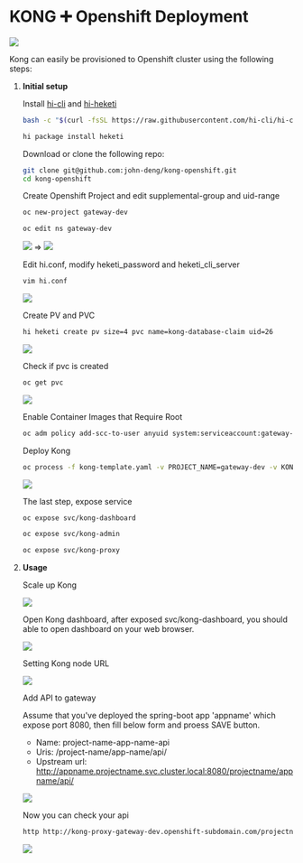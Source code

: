 # KONG ➕ Openshift Deployment

![](/assets/kong.png)

Kong can easily be provisioned to Openshift cluster using the following steps:

1. **Initial setup**

    Install [hi-cli](https://github.com/hi-cli/hi-cli) and [hi-heketi](https://github.com/hi-cli/hi-heketi)
    ```bash
    bash -c "$(curl -fsSL https://raw.githubusercontent.com/hi-cli/hi-cli/master/bin/install)"

    hi package install heketi

    ```

    Download or clone the following repo:

    ```bash
    git clone git@github.com:john-deng/kong-openshift.git
    cd kong-openshift    
    ```

    Create Openshift Project and edit supplemental-group and uid-range

    ```bash
    oc new-project gateway-dev

    oc edit ns gateway-dev
    ```
    ![](/assets/original-ns.png) => ![](/assets/modified-ns.png)

    Edit hi.conf, modify heketi_password and heketi_cli_server
    ```bash
    vim hi.conf
    ```
    ![](/assets/hi-conf.png)

    Create PV and PVC
    ```bash
    hi heketi create pv size=4 pvc name=kong-database-claim uid=26
    ```

    ![](/assets/create-pvc.png)

    Check if pvc is created

    ```bash
    oc get pvc
    ```

    ![](/assets/check-pvc.png)

    Enable Container Images that Require Root

    ```bash
    oc adm policy add-scc-to-user anyuid system:serviceaccount:gateway-dev:default
    ```

    Deploy Kong
    ```bash
    oc process -f kong-template.yaml -v PROJECT_NAME=gateway-dev -v KONG_DASHBOARD_PASSWORD=password | oc create -f -
    ```

    ![](/assets/kong-deployment.png)


    The last step, expose service
    ```bash
    oc expose svc/kong-dashboard

    oc expose svc/kong-admin
    
    oc expose svc/kong-proxy
    ```

2. **Usage**

    Scale up Kong

    ![](/assets/kong-view.png)

    Open Kong dashboard, after exposed svc/kong-dashboard, you should able to open dashboard on your web browser.

    ![](/assets/kong-dashboard-view.png)

    Setting Kong node URL

    ![](/assets/kong-dashboard-conf.png)

    Add API to gateway

    Assume that you've deployed the spring-boot app 'appname' which expose port 8080, then fill below form and proess SAVE button.
    * Name: project-name-app-name-api
    * Uris: /project-name/app-name/api/
    * Upstream url: http://appname.projectname.svc.cluster.local:8080/projectname/appname/api/

    ![](/assets/kong-dashboard-add-api.png)

    Now you can check your api 
    ```bash
    http http://kong-proxy-gateway-dev.openshift-subdomain.com/projectname/appname/api/health
    ```

    ![](/assets/http-check-gateway-health.png)